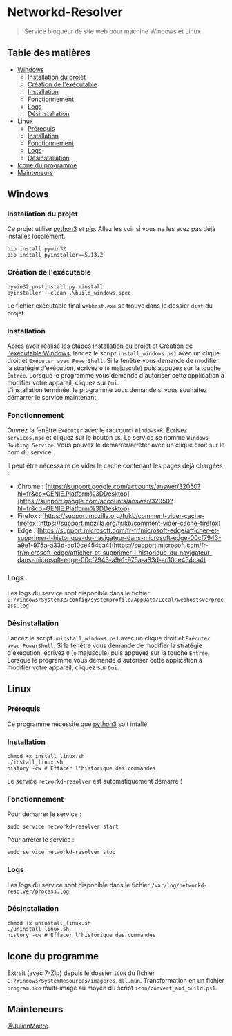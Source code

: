 # Networkd-Resolver

> Service bloqueur de site web pour machine Windows et Linux

## Table des matières

- [Windows](#windows)
  - [Installation du projet](#installation-du-projet)
  - [Création de l'éxécutable](#création-de-lexécutable)
  - [Installation](#installation)
  - [Fonctionnement](#fonctionnement)
  - [Logs](#logs)
  - [Désinstallation](#désinstallation)
- [Linux](#linux)
  - [Prérequis](#prérequis)
  - [Installation](#installation)
  - [Fonctionnement](#fonctionnement-1)
  - [Logs](#logs)
  - [Désinstallation](#désinstallation-1)
- [Icone du programme](#icone-du-programme)
- [Mainteneurs](#mainteneurs)

## Windows

### Installation du projet

Ce projet utilise [python3](https://www.python.org/) et [pip](https://pypi.org/). Allez les voir si vous ne les avez pas déjà installés localement.

```shell
pip install pywin32
pip install pyinstaller==5.13.2
```

### Création de l'exécutable

```shell
pywin32_postinstall.py -install
pyinstaller --clean .\build_windows.spec
```

Le fichier exécutable final `webhost.exe` se trouve dans le dossier `dist` du projet.

### Installation

Après avoir réalisé les étapes [Installation du projet](#installation-du-projet) et [Création de l'exécutable Windows](#création-de-lexécutable-windows), lancez le script `install_windows.ps1` avec un clique droit et `Exécuter avec PowerShell`.
Si la fenêtre vous demande de modifier la stratégie d'exécution, ecrivez `O` (`o` majuscule) puis appuyez sur la touche `Entrée`.
Lorsque le programme vous demande d'autoriser cette application à modifier votre appareil, cliquez sur `Oui`.  
L'installation terminée, le programme vous demande si vous souhaitez démarrer le service maintenant.

### Fonctionnement

Ouvrez la fenêtre `Exécuter` avec le raccourci `Windows+R`. Ecrivez `services.msc` et cliquez sur le bouton `OK`.
Le service se nomme `Windows Routing Service`. Vous pouvez le démarrer/arrêter avec un clique droit sur le nom du service.

Il peut être nécessaire de vider le cache contenant les pages déjà chargées :
- Chrome : [https://support.google.com/accounts/answer/32050?hl=fr&co=GENIE.Platform%3DDesktop](https://support.google.com/accounts/answer/32050?hl=fr&co=GENIE.Platform%3DDesktop)
- Firefox : [https://support.mozilla.org/fr/kb/comment-vider-cache-firefox](https://support.mozilla.org/fr/kb/comment-vider-cache-firefox)
- Edge : [https://support.microsoft.com/fr-fr/microsoft-edge/afficher-et-supprimer-l-historique-du-navigateur-dans-microsoft-edge-00cf7943-a9e1-975a-a33d-ac10ce454ca4](https://support.microsoft.com/fr-fr/microsoft-edge/afficher-et-supprimer-l-historique-du-navigateur-dans-microsoft-edge-00cf7943-a9e1-975a-a33d-ac10ce454ca4)

### Logs

Les logs du service sont disponible dans le fichier `C:/Windows/System32/config/systemprofile/AppData/Local/webhostsvc/process.log`

### Désinstallation

Lancez le script `uninstall_windows.ps1` avec un clique droit et `Exécuter avec PowerShell`.
Si la fenêtre vous demande de modifier la stratégie d'exécution, ecrivez `O` (`o` majuscule) puis appuyez sur la touche `Entrée`.
Lorsque le programme vous demande d'autoriser cette application à modifier votre appareil, cliquez sur `Oui`.


## Linux

### Prérequis

Ce programme nécessite que [python3](https://www.python.org/) soit intallé.

### Installation

```shell
chmod +x install_linux.sh
./install_linux.sh
history -cw # Effacer l'historique des commandes
```

Le service `networkd-resolver` est automatiquement démarré !

### Fonctionnement

Pour démarrer le service :

```shell
sudo service networkd-resolver start
```

Pour arrêter le service :

```shell
sudo service networkd-resolver stop
```

### Logs

Les logs du service sont disponible dans le fichier `/var/log/networkd-resolver/process.log`

### Désinstallation

```shell
chmod +x uninstall_linux.sh
./uninstall_linux.sh
history -cw # Effacer l'historique des commandes
```

## Icone du programme

Extrait (avec 7-Zip) depuis le dossier `ICON` du fichier `C:/Windows/SystemResources/imageres.dll.mun`. Transformation en un fichier `program.ico` multi-image au moyen du script `icon/convert_and_build.ps1`.

## Mainteneurs

[@JulienMaitre](https://gitlab.univ-lr.fr/jmaitr03).